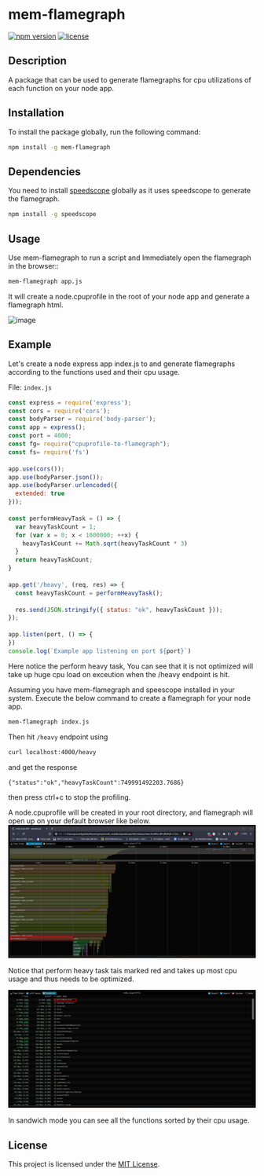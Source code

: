 # mem-flamegraph
[![npm version](https://img.shields.io/npm/v/mem-flamegraph.svg)](https://www.npmjs.com/package/mem-flamegraph)
[![license](https://img.shields.io/npm/l/mem-flamegraph.svg)](https://github.com/Gourav2000/mem-flamegraph/blob/master/LICENSE)

## Description

A package that can be used to generate flamegraphs for cpu utilizations of each function on your node app.
## Installation

To install the package globally, run the following command:

```bash
npm install -g mem-flamegraph
```

## Dependencies

You need to install [speedscope](https://www.npmjs.com/package/speedscope) globally as it uses speedscope to generate the flamegraph. 

```bash
npm install -g speedscope
```

## Usage

Use mem-flamegraph to run a script and Immediately open the flamegraph in the browser::

```bash
mem-flamegraph app.js
```

It will create a node.cpuprofile in the root of your node app and generate a flamegraph html.

![image](https://github.com/Gourav2000/mem-flamegraph/assets/56431415/6a34dc54-6685-4063-97e2-ae1477ce1f70)

## Example

Let's create a node express app index.js to and generate flamegraphs according to the functions used and their cpu usage.

File: `index.js`

```javascript
const express = require('express');
const cors = require('cors');
const bodyParser = require('body-parser');
const app = express();
const port = 4000;
const fg= require("cpuprofile-to-flamegraph");
const fs= require('fs')

app.use(cors());
app.use(bodyParser.json());
app.use(bodyParser.urlencoded({
  extended: true
}));

const performHeavyTask = () => {
  var heavyTaskCount = 1;
  for (var x = 0; x < 1000000; ++x) {
    heavyTaskCount += Math.sqrt(heavyTaskCount * 3)
  }
  return heavyTaskCount;
}

app.get('/heavy', (req, res) => {
  const heavyTaskCount = performHeavyTask();

  res.send(JSON.stringify({ status: "ok", heavyTaskCount }));
});

app.listen(port, () => {
})
console.log(`Example app listening on port ${port}`)
```
Here notice the perform heavy task, You can see that it is not optimized will take up huge cpu load on exceution when the /heavy endpoint is hit.

Assuming you have mem-flamegraph and speescope installed in your system. Execute the below command to create a flamegraph for your node app.
```bash
mem-flamegraph index.js
```
Then hit `/heavy` endpoint using
```bash
curl localhost:4000/heavy
```
and get the response 
```
{"status":"ok","heavyTaskCount":749991492203.7686}
```
then press ctrl+c to stop the profiling.

A node.cpuprofile will be created in your root directory, and flamegraph will open up on your default browser like below.
![image](fg.png)

Notice that perform heavy task tais marked red and takes up most cpu usage and thus needs to be optimized.

![image](fg2.png)

In sandwich mode you can see all the functions sorted by their cpu usage.

## License
This project is licensed under the [MIT License](LICENSE).
